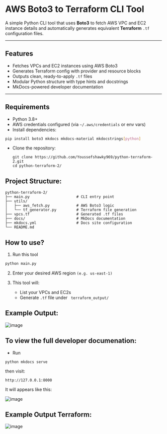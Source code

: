 # AWS Boto3 to Terraform CLI Tool

A simple Python CLI tool that uses **Boto3** to fetch AWS VPC and EC2 instance details and automatically generates equivalent **Terraform** `.tf` configuration files.

---

##  Features

-  Fetches VPCs and EC2 instances using AWS Boto3
-  Generates Terraform config with provider and resource blocks
-  Outputs clean, ready-to-apply `.tf` files
-  Modular Python structure with type hints and docstrings
-  MkDocs-powered developer documentation

---

##  Requirements

- Python 3.8+
- AWS credentials configured (via `~/.aws/credentials` or env vars)
- Install dependencies:

```bash
pip install boto3 mkdocs mkdocs-material mkdocstrings[python]
```
- Clone the repository:
  ```
  git clone https://github.com/Youssefshawky969/python-terraform-2.git
  cd python-terraform-2/
  ```

## Project Structure:
```
python-terraform-2/
├── main.py                     # CLI entry point
├── utils/
│   ├── aws_fetch.py            # AWS Boto3 logic
│   └── tf_generator.py         # Terraform file generation
├── vpcs.tf                     # Generated .tf files
├── docs/                       # MkDocs documentation
├── mkdocs.yml                  # Docs site configuration
└── README.md

```

##  How to use?

1. Run this tool

```bash
python main.py
```
2. Enter your desired AWS region ```(e.g. us-east-1)``` 

3. This tool will:
      - List your VPCs and EC2s
      - Generate ``` .tf ``` file under ``` terraform_output/```


## Example Output:

![image](https://github.com/user-attachments/assets/3664f067-b961-4f60-9092-43db93aa424c)




## To view the full developer documenation:

- Run

```
python mkdocs serve
```
then visit:
```
http://127.0.0.1:8000
```
It will appears like this:

![image](https://github.com/user-attachments/assets/510d4412-fe89-4bdf-a7f7-5be6b0dfc0ff)


## Example Output  Terraform:
![image](https://github.com/user-attachments/assets/d5b1e21e-7d1a-4d46-a800-607005ad4301)





